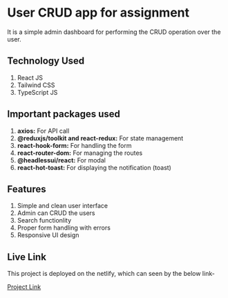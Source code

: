 # **User CRUD app for assignment**

It is a simple admin dashboard for performing the CRUD operation over the user.

## **Technology Used**

1. React JS
2. Tailwind CSS
3. TypeScript JS

## **Important packages used**

1. **axios:** For API call
2. **@reduxjs/toolkit and react-redux:** For state management
3. **react-hook-form:** For handling the form
4. **react-router-dom:** For managing the routes
5. **@headlessui/react:** For modal
6. **react-hot-toast:** For displaying the notification (toast)

## **Features**

1. Simple and clean user interface
2. Admin can CRUD the users
3. Search functionlity
4. Proper form handling with errors
5. Responsive UI design

## **Live Link**

This project is deployed on the netlify, which can seen by the below link-

[Project Link]("https://crud-demo-pw.netlify.app/")
